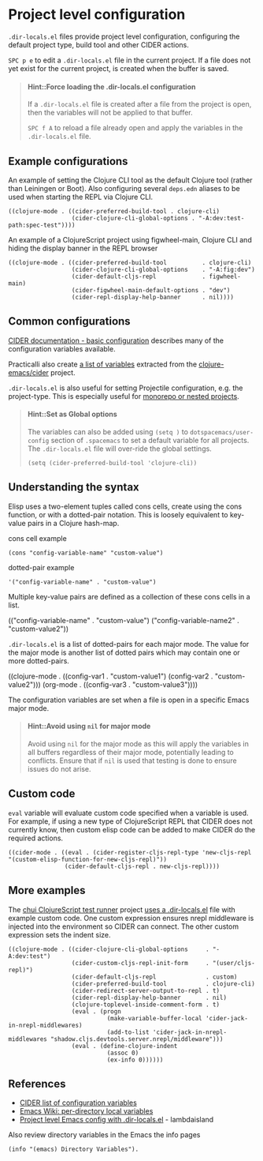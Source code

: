 # Project level configuration
`.dir-locals.el` files provide project level configuration, configuring the default project type, build tool and other CIDER actions.

`SPC p e` to edit a `.dir-locals.el` file in the current project.  If a file does not yet exist for the current project, is created when the buffer is saved.

> #### Hint::Force loading the .dir-locals.el configuration
> If a `.dir-locals.el` file is created after a file from the project is open, then the variables will not be applied to that buffer.
>
> `SPC f A` to reload a file already open and apply the variables in the `.dir-locals.el` file.


## Example configurations
An example of setting the Clojure CLI tool as the default Clojure tool (rather than Leiningen or Boot). Also configuring several `deps.edn` aliases to be used when starting the REPL via Clojure CLI.

```elisp
((clojure-mode . ((cider-preferred-build-tool . clojure-cli)
                  (cider-clojure-cli-global-options . "-A:dev:test-path:spec-test"))))
```

An example of a ClojureScript project using figwheel-main, Clojure CLI and hiding the display banner in the REPL browser
```
((clojure-mode . ((cider-preferred-build-tool          . clojure-cli)
                  (cider-clojure-cli-global-options    . "-A:fig:dev")
                  (cider-default-cljs-repl             . figwheel-main)
                  (cider-figwheel-main-default-options . "dev")
                  (cider-repl-display-help-banner      . nil))))
```

## Common configurations
[CIDER documentation - basic configuration](https://docs.cider.mx/cider/) describes many of the configuration variables available.

Practicalli also create [a list of variables](/reference/cider/configuration-variables.md) extracted from the [clojure-emacs/cider](/reference/cider/configuration-variables.md) project.

`.dir-locals.el` is also useful for setting Projectile configuration, e.g. the project-type.  This is especially useful for [monorepo or nested projects](monorepo-nested-projects.md).

> #### Hint::Set as Global options
> The variables can also be added using `(setq )` to `dotspacemacs/user-config` section of `.spacemacs` to set a default variable for all projects.  The `.dir-locals.el` file will over-ride the global settings.
>
> `(setq (cider-preferred-build-tool 'clojure-cli))`


## Understanding the syntax
Elisp uses a two-element tuples called cons cells, create using the cons function, or with a dotted-pair notation.  This is loosely equivalent to key-value pairs in a Clojure hash-map.

cons cell example
```elisp
(cons "config-variable-name" "custom-value")
```

dotted-pair example
```elisp
'("config-variable-name" . "custom-value")
```

Multiple key-value pairs are defined as a collection of these cons cells in a list.

(("config-variable-name" . "custom-value")
 ("config-variable-name2" . "custom-value2"))

`.dir-locals.el` is a list of dotted-pairs for each major mode.  The value for the major mode is another list of dotted pairs which may contain one or more dotted-pairs.

((clojure-mode . ((config-var1 . "custom-value1")
                  (config-var2 . "custom-value2")))
 (org-mode . ((config-var3 . "custom-value3"))))

The configuration variables are set when a file is open in a specific Emacs major mode.

> #### Hint::Avoid using `nil` for major mode
> Avoid  using `nil` for the major mode as this will apply the variables in all buffers regardless of their major mode, potentially leading to conflicts.  Ensure that if `nil` is used that testing is done to ensure issues do not arise.


## Custom code
`eval` variable will evaluate custom code specified when a variable is used. For example, if using a new type of ClojureScript REPL that CIDER does not currently know, then custom elisp code can be added to make CIDER do the required actions.

```elisp
((cider-mode . ((eval . (cider-register-cljs-repl-type 'new-cljs-repl "(custom-elisp-function-for-new-cljs-repl)"))
                (cider-default-cljs-repl . new-cljs-repl))))
```



## More examples
The [chui ClojureScript test runner](https://github.com/lambdaisland/chui/blob/master/.dir-locals.el) project [uses a .dir-locals.el](https://github.com/lambdaisland/chui/blob/master/.dir-locals.el) file with example custom code.  One custom expression ensures nrepl middleware is injected into the environment so CIDER can connect.  The other custom expression sets the indent size.

```elisp
((clojure-mode . ((cider-clojure-cli-global-options     . "-A:dev:test")
                  (cider-custom-cljs-repl-init-form     . "(user/cljs-repl)")
                  (cider-default-cljs-repl              . custom)
                  (cider-preferred-build-tool           . clojure-cli)
                  (cider-redirect-server-output-to-repl . t)
                  (cider-repl-display-help-banner       . nil)
                  (clojure-toplevel-inside-comment-form . t)
                  (eval . (progn
                            (make-variable-buffer-local 'cider-jack-in-nrepl-middlewares)
                            (add-to-list 'cider-jack-in-nrepl-middlewares "shadow.cljs.devtools.server.nrepl/middleware")))
                  (eval . (define-clojure-indent
                            (assoc 0)
                            (ex-info 0))))))
```



## References
* [CIDER list of configuration variables](/reference/cider/configuration-variables.md)
* [Emacs Wiki: per-directory local variables](https://www.gnu.org/software/emacs/manual/html_node/emacs/Directory-Variables.html)
* [Project level Emacs config with .dir-locals.el](https://lambdaisland.com/blog/2019-12-21-advent-of-parens-21-project-config-dir-locals) - lambdaisland

Also review directory variables in the Emacs the info pages

```elisp
(info "(emacs) Directory Variables").
```
